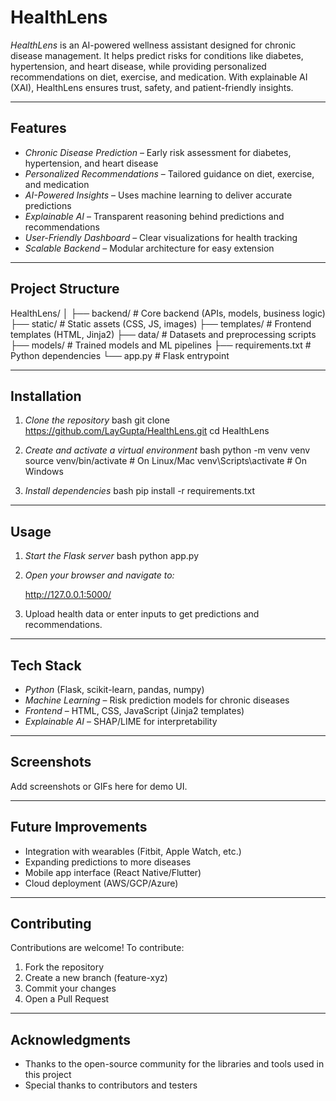 # HealthLens

*HealthLens* is an AI-powered wellness assistant designed for chronic disease management. It helps predict risks for conditions like diabetes, hypertension, and heart disease, while providing personalized recommendations on diet, exercise, and medication. With explainable AI (XAI), HealthLens ensures trust, safety, and patient-friendly insights.

---

## Features

- *Chronic Disease Prediction* – Early risk assessment for diabetes, hypertension, and heart disease
- *Personalized Recommendations* – Tailored guidance on diet, exercise, and medication
- *AI-Powered Insights* – Uses machine learning to deliver accurate predictions
- *Explainable AI* – Transparent reasoning behind predictions and recommendations
- *User-Friendly Dashboard* – Clear visualizations for health tracking
- *Scalable Backend* – Modular architecture for easy extension

---

## Project Structure


HealthLens/
│
├── backend/             # Core backend (APIs, models, business logic)
├── static/              # Static assets (CSS, JS, images)
├── templates/           # Frontend templates (HTML, Jinja2)
├── data/                # Datasets and preprocessing scripts
├── models/              # Trained models and ML pipelines
├── requirements.txt     # Python dependencies
└── app.py               # Flask entrypoint


---

## Installation

1. *Clone the repository*
   bash
   git clone https://github.com/LayGupta/HealthLens.git
   cd HealthLens
   

2. *Create and activate a virtual environment*
   bash
   python -m venv venv
   source venv/bin/activate   # On Linux/Mac
   venv\Scripts\activate      # On Windows
   

3. *Install dependencies*
   bash
   pip install -r requirements.txt
   

---

## Usage

1. *Start the Flask server*
   bash
   python app.py
   

2. *Open your browser and navigate to:*
   
   http://127.0.0.1:5000/
   

3. Upload health data or enter inputs to get predictions and recommendations.

---

## Tech Stack

- *Python* (Flask, scikit-learn, pandas, numpy)
- *Machine Learning* – Risk prediction models for chronic diseases
- *Frontend* – HTML, CSS, JavaScript (Jinja2 templates)
- *Explainable AI* – SHAP/LIME for interpretability

---

## Screenshots

Add screenshots or GIFs here for demo UI.

---

## Future Improvements

- Integration with wearables (Fitbit, Apple Watch, etc.)
- Expanding predictions to more diseases
- Mobile app interface (React Native/Flutter)
- Cloud deployment (AWS/GCP/Azure)

---

## Contributing

Contributions are welcome! To contribute:

1. Fork the repository
2. Create a new branch (feature-xyz)
3. Commit your changes
4. Open a Pull Request

---

## Acknowledgments

- Thanks to the open-source community for the libraries and tools used in this project
- Special thanks to contributors and testers
